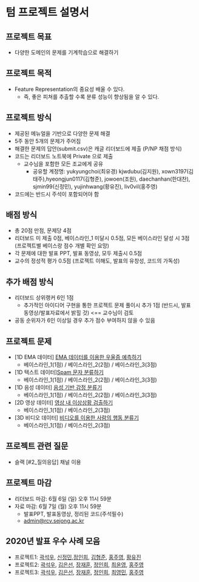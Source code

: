 
# 텀 프로젝트 설명서

## 프로젝트 목표
- 다양한 도메인의 문제를 기계학습으로 해결하기 
 
## 프로젝트 목적
- Feature Representation의 중요성 배울 수 있다.
  - 즉, 좋은 피쳐를 추출할 수록 분류 성능이 향상됨을 알 수 있다.

## 프로젝트 방식
- 제공된 메뉴얼을 기반으로 다양한 문제 해결
- 5주 동안 5개의 문제가 주어짐
- 해결한 문제의 답안(submit.csv)은 캐글 리더보드에 제출 (P/NP 채점 방식)
- 코드는 리더보드 노트북에 Private 으로 제출
  - 교수님을 포함한 모든 조교에게 공유
    - 공유할 계정명: yukyungchoi(최유경) kjwdubu(김지원), xown3197(김태주),hyeongjun0117(김형준), jowoen(조원), daechanhan(한대찬), sjmin99(신정민), yujinhwang(황유진), liv0vil(홍주영)
- 코드에는 반드시 주석이 포함되어야 함

## 배점 방식
- 총 20점 만점, 문제당 4점
- 리더보드 미 제출 0점, 베이스라인_1 미달시 0.5점, 모든 베이스라인 달성 시 3점 (프로젝트별 베이스랑 점수 개별 확인 요망)
- 각 문제에 대한 발표 PPT, 발표 동영상, 모두 제출시 0.5점
- 교수의 정성적 평가 0.5점 (프로젝트 이해도, 발표의 유창성, 코드의 가독성)

## 추가 배점 방식
- 리더보드 상위랭커 6인 1점
  - 추가적인 아이디어 구현을 통한 프로젝트 문제 풀이시 추가 1점 (반드시, 발표 동영상/발표자료에서 밝힐 것) <== 교수님이 검토 
- 공동 순위자가 6인 이상일 경우 추가 점수 부여하지 않을 수 있음

## 프로젝트 문제
- [1D EMA 데이터] [EMA 데이터를 이용한 우울증 예측하기](https://www.kaggle.com/t/b091cf36191a4edeab544cb3da07c093)
  - 베이스라인_1(1점) / 베이스라인_2(2점) / 베이스라인_3(3점)
- [1D 텍스트 데이터][Spam 문자 분류하기](https://www.kaggle.com/t/2fb91a41dca54c47a7ca95670e7d419e)
  - 베이스라인_1(1점) / 베이스라인_2(2점) / 베이스라인_3(3점)
- [1D 음성 데이터] [음성 기반 감정 분류기](https://www.kaggle.com/t/b2cd184194a94b9aa1cfbadc90438013)
  - 베이스라인_1(1점) / 베이스라인_2(2점) / 베이스라인_3(3점)
- [2D 영상 데이터] [영상 내 이상상황 검출하기](https://www.kaggle.com/t/1be6347d5058435b9fca78565e9883ba)
  - 베이스라인_1(1점) / 베이스라인_2(3점)
- [3D 비디오 데이터] [비디오를 이용한 사람의 행동 분류기](https://www.kaggle.com/t/64ebe08f43174b1094592b21d2ee0596)
  - 베이스라인_1(1점) / 베이스라인_2(3점)  
  
## 프로젝트 관련 질문
- 슬랙 [#2_질의응답] 채널 이용

## 프로젝트 마감
- 리더보드 마감: 6월 6일 (일) 오후 11시 59분 
- 자료 마감: 6월 7일 (월) 오후 11시 59분 
  - 발표PPT, 발표동영상, 정리된 코드(주석필수) 
  - admin@rcv.sejong.ac.kr

## 2020년 발표 우수 사례 모음
- 프로젝트1: [곽석우](https://youtu.be/Nb9j8d6M7Uw), [신정민](https://youtu.be/_wkNotofDkU),[정인희](https://youtu.be/3Pqnybl-JNI), [김형준](https://youtu.be/TXqhhEfW3ss), [홍주영](https://youtu.be/VLnGs8IwPCo), [황유진](https://youtu.be/GNIHTHi3Q98)
- 프로젝트2: [곽석우](https://youtu.be/viA7lYS0moE), [김은선](https://youtu.be/LzhG7cJ4Cv0), [장재훈](https://youtu.be/uJyX6EPrxtc), [정인희](https://youtu.be/z71DFoX9-eY), [최윤영](https://youtu.be/Aue_9Tgw_9M), [홍주영](https://youtu.be/23CV0sEI6J0)
- 프로젝트3: [곽석우](https://youtu.be/n0XJ26drLLU), [김은선](https://youtu.be/GToGfD132V4), [장재훈](https://youtu.be/TF5X33wQ-Co), [정인희](https://youtu.be/DA5bNQ9FgGs), [최영민](https://youtu.be/wt_zarxYSg4), [홍주영](https://youtu.be/YTtZBEc9xiQ)

